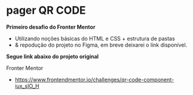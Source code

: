 # pager QR CODE

**Primeiro desafio do Fronter Mentor**

- Utilizando noções básicas do HTML e CSS + estrutura de pastas
- & repodução do projeto no Figma, em breve deixarei o link disponível.

**Segue link abaixo do projeto original**

Fronter Mentor
  - https://www.frontendmentor.io/challenges/qr-code-component-iux_sIO_H
